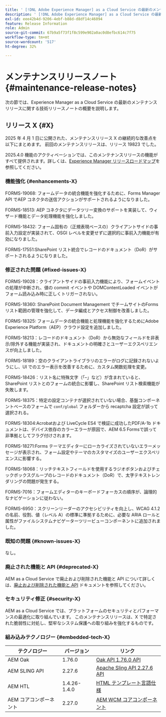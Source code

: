 ```yaml
---
title: ' [!DNL Adobe Experience Manager] as a Cloud Service の最新のメンテナンスリリースノート。'
description: ' [!DNL Adobe Experience Manager] as a Cloud Service の最新のメンテナンスリリースノート。'
exl-id: eee42b4d-9206-4ebf-b88d-d8df14c46094
feature: Release Information
role: Admin
source-git-commit: 67b9a5f73f1f8c599e902a0ac0d8efbc614c7f75
workflow-type: tm+mt
source-wordcount: '517'
ht-degree: 32%

---
```



# メンテナンスリリースノート {#maintenance-release-notes}

次の節では、Experience Manager as a Cloud Service の最新のメンテナンスリリースに関する技術リリースノートの概要を説明します。

## リリース X {#X}

2025 年 4 月 1 日に公開された、メンテナンスリリース X の継続的な改善点を以下にまとめます。 前回のメンテナンスリリースは、リリース 19823 でした。

2025.4.0 機能のアクティベーションでは、このメンテナンスリリースの機能がすべて提供されます。詳しくは、[Experience Manager リリースロードマップ](https://experienceleague.adobe.com/ja/docs/experience-manager-release-information/aem-release-updates/update-releases-roadmap)を参照してください。

### 機能強化 {#enhancements-X}

FORMS-19068: フォームデータの統合機能を強化するために、Forms Manager API でAEP コネクタの送信アクションがサポートされるようになりました。

FORMS-18513: AEP コネクタにデータツリー変換のサポートを実装して、ウィザード機能とデータ処理機能を強化しました。

FORMS-18432: フォーム固有の（正規表現ベースの）クライアントサイドの事前入力設定が実装されて、OSGI レベルを変更せずに選択的に事前入力機能が有効になりました。

FORMS-17551:SharePoint リスト統合でレコードのドキュメント（DoR）がサポートされるようになりました。

### 修正された問題 {#fixed-issues-X}

FORMS-19028：クライアントサイドの事前入力機能により、フォームイベントの処理が中断され、値の commit イベントや DOMContentLoaded イベントがフォーム読み込み時に正しくトリガーされない。

FORMS-18360: SharePoint Document Management でチームサイトのForms リスト範囲の管理を強化して、データ編成とアクセス制御を改善しました。

FORMS-18325: フォームデータの統合機能と処理機能を強化するためにAdobe Experience Platform（AEP）クラウド設定を追加しました。

FORMS-18213：レコードのドキュメント（DoR）から無効なフィールドを非表示/除外する機能が実装され、ドキュメントの明確さとユーザーエクスペリエンスが向上しました。

FORMS-18189：空のクライアントライブラリのエラーがログに記録されないようにし、UI でのエラー表示を改善するために、カスタム関数処理を変更。

FORMS-18426：リスト名に特殊文字（「–」など）が含まれていると、SharePoint リストとのフォームの統合に影響し、SharePoint リスト検索機能が失敗します。

FORMS-18375：特定の設定コンテナが選択されていない場合、基盤コンポーネントベースのフォームで `conf/global` フォルダーから recaptcha 設定が誤って選択される。

FORMS-18304:Acrobatおよび LiveCycle ES4 で検証に成功したPDF/A-1b ドキュメントは、デバイス依存のカラーエラーが原因で、AEM 6.5 Formsで誤って非準拠としてフラグ付けされます。

FORMS-18271:Forms テーマエディターにローカライズされていないエラーメッセージが表示され、フォーム設定やテーマのカスタマイズのユーザーエクスペリエンスに影響する。

FORMS-18068：リッチテキストフィールドを使用するラジオボタンおよびチェックボックスグループのレコードのドキュメント（DoR）で、太字テキストレンダリングの問題が発生する。

FORMS-7016：フォームエディターのキーボードフォーカスの順序が、論理的なナビゲーションに従わない。

FORMS-6950：スクリーンリーダーのアクセシビリティを向上し、WCAG 4.1.2 の名前、役割、値（レベル A）の標準に準拠するために、必要な ARIA ロールと属性がファイルシステムナビゲーターツリービューコンポーネントに追加されました。

### 既知の問題 {#known-issues-X}

なし。

### 廃止された機能と API {#deprecated-X}

AEM as a Cloud Service で廃止および削除された機能と API について詳しくは、[廃止および削除された機能と API](/help/release-notes/deprecated-removed-features.md) ドキュメントを参照してください。

### セキュリティ修正 {#security-X}

AEM as a Cloud Service では、プラットフォームのセキュリティとパフォーマンスの最適化に取り組んでいます。 このメンテナンスリリースは、X で特定された脆弱性に対処し、堅牢なシステム保護への取り組みを強化するものです。

### 組み込みテクノロジー {#embedded-tech-X}

| テクノロジー | バージョン | リンク |
|---|---|---|
| AEM Oak | 1.76.0 | [Oak API 1.76.0 API](https://www.javadoc.io/doc/org.apache.jackrabbit/oak-api/1.76.0/index.html) |
| AEM SLING API | 2.27.6 | [Apache Sling API 2.27.6 API](https://www.javadoc.io/doc/org.apache.sling/org.apache.sling.api/latest/index.html) |
| AEM HTL | 1.4.26-1.4.0 | [HTML テンプレート言語仕様](https://github.com/adobe/htl-spec) |
| AEM コアコンポーネント | 2.27.0 | [AEM WCM コアコンポーネント](https://github.com/adobe/aem-core-wcm-components) |
